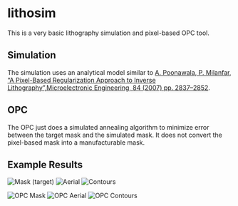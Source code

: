 # lithosim

This is a very basic lithography simulation and pixel-based OPC tool.

## Simulation

The simulation uses an analytical model similar to [A. Poonawala,
P. Milanfar, “A Pixel-Based Regularization Approach to Inverse
Lithography”,Microelectronic Engineering, 84 (2007)
pp. 2837–2852](https://users.soe.ucsc.edu/~milanfar/publications/journal/Microelectronic_Final.pdf).

## OPC

The OPC just does a simulated annealing algorithm to minimize error
between the target mask and the simulated mask. It does not convert
the pixel-based mask into a manufacturable mask.

## Example Results

![Mask (target)](examples/tiny-mask-90nm.pbm)
![Aerial](results/tiny-aerial-90nm.pbm)
![Contours](results/tiny-contours-90nm.pbm)

![OPC Mask](results/tiny-opc-90nm.pbm)
![OPC Aerial](results/tiny-opc-aerial-90nm.pbm)
![OPC Contours](results/tiny-opc-cotours-90nm.pbm)
